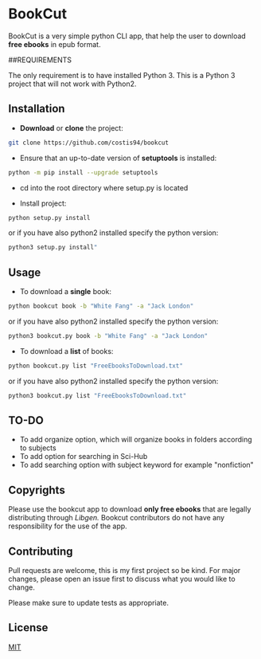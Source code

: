 ﻿# BookCut

BookCut is a very simple python CLI app, that help the user to download **free ebooks** in epub format.



##REQUIREMENTS

The only requirement is to have installed Python 3.
This is a Python 3 project that will not work with Python2.

## Installation

*    **Download** or **clone** the project:

```bash
git clone https://github.com/costis94/bookcut
```

* Ensure that an up-to-date version of **setuptools** is installed:
```bash
python -m pip install --upgrade setuptools
```

* cd into the root directory where setup.py is located

* Install project:

```bash
python setup.py install
```
or if you have also python2 installed specify the python version:

```bash
python3 setup.py install"
```


## Usage

* To download a **single** book:
```bash
python bookcut book -b "White Fang" -a "Jack London"
```
or if you have also python2 installed specify the python version:

```bash
python3 bookcut.py book -b "White Fang" -a "Jack London"
```

* To download a **list** of books:
```bash
python bookcut.py list "FreeEbooksToDownload.txt"
```
or if you have also python2 installed specify the python version:
```bash
python3 bookcut.py list "FreeEbooksToDownload.txt"
```

## TO-DO
* To add organize option, which will organize books in folders according to subjects
* To add option for searching in Sci-Hub
* To add searching option with subject keyword for example "nonfiction"

## Copyrights
Please use the bookcut app to download **only free ebooks** that are legally distributing through *Libgen.*
Bookcut contributors do not have any responsibility for the use of the app.
## Contributing
Pull requests are welcome, this is my first project so be kind.
For major changes, please open an issue first to discuss what you would like to change.

Please make sure to update tests as appropriate.

## License
[MIT](https://choosealicense.com/licenses/mit/)
